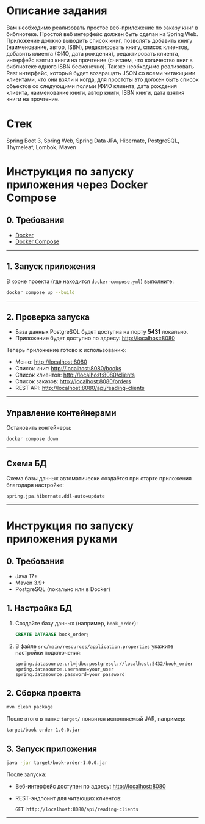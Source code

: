 # Описание задания

Вам необходимо реализовать простое веб-приложение по заказу книг в библиотеке.
Простой веб интерфейс должен быть сделан на Spring Web. Приложение должно выводить список книг, позволять добавить книгу (наименование, автор, ISBN), редактировать книгу, список клиентов, добавить клиента (ФИО, дата рождения), редактировать клиента, интерфейс взятия книги на прочтение (считаем, что количество книг в библиотеке одного ISBN бесконечно).
Так же необходимо реализовать Rest интерфейс, который будет возвращать JSON со всеми читающими клиентами, что они взяли и когда, для простоты это должен быть список объектов со следующими полями (ФИО клиента, дата рождения клиента, наименование книги, автор книги, ISBN книги, дата взятия книги на прочтение.

# Стек

Spring Boot 3,
Spring Web, Spring Data JPA,
Hibernate,
PostgreSQL,
Thymeleaf,
Lombok,
Maven

# Инструкция по запуску приложения через Docker Compose

## 0. Требования

* [Docker](https://docs.docker.com/get-docker/)
* [Docker Compose](https://docs.docker.com/compose/)

---

## 1. Запуск приложения

В корне проекта (где находится `docker-compose.yml`) выполните:

```bash
docker compose up --build
```

---

## 2. Проверка запуска

* База данных PostgreSQL будет доступна на порту **5431** локально.
* Приложение будет доступно по адресу: [http://localhost:8080](http://localhost:8080)

Теперь приложение готово к использованию:

* Меню: [http://localhost:8080](http://localhost:8080)
* Список книг: [http://localhost:8080/books](http://localhost:8080/books)
* Список клиентов: [http://localhost:8080/clients](http://localhost:8080/clients)
* Список заказов: [http://localhost:8080/orders](http://localhost:8080/orders)
* REST API: [http://localhost:8080/api/reading-clients](http://localhost:8080/api/reading-clients)


---

## Управление контейнерами

Остановить контейнеры:

```bash
docker compose down
```

---

## Схема БД

Схема базы данных автоматически создаётся при старте приложения благодаря настройке:

```
spring.jpa.hibernate.ddl-auto=update
```

---

# Инструкция по запуску приложения руками

## 0. Требования

* Java 17+
* Maven 3.9+
* PostgreSQL (локально или в Docker)

## 1. Настройка БД

1. Создайте базу данных (например, `book_order`):

   ```sql
   CREATE DATABASE book_order;
   ```
2. В файле `src/main/resources/application.properties` укажите настройки подключения:

   ```properties
   spring.datasource.url=jdbc:postgresql://localhost:5432/book_order
   spring.datasource.username=your_user
   spring.datasource.password=your_password
   ```

## 2. Сборка проекта

```bash
mvn clean package
```

После этого в папке `target/` появится исполняемый JAR, например:

```
target/book-order-1.0.0.jar
```

## 3. Запуск приложения

```bash
java -jar target/book-order-1.0.0.jar
```

После запуска:

* Веб-интерфейс доступен по адресу: [http://localhost:8080](http://localhost:8080)
* REST-эндпоинт для читающих клиентов:

  ```
  GET http://localhost:8080/api/reading-clients
  ```

---